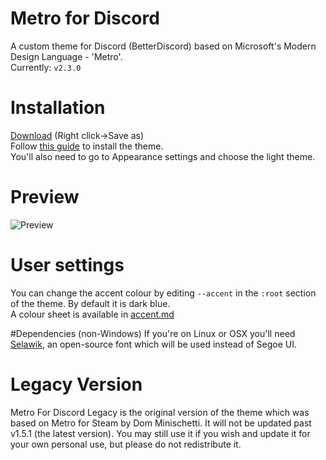 # Metro for Discord
A custom theme for Discord (BetterDiscord) based on Microsoft's Modern Design Language - 'Metro'.  
Currently: `v2.3.0`  

# Installation
[Download](https://raw.githubusercontent.com/TakosThings/Metro-for-Discord/master/Metro_for_Discord.theme.css) (Right click->Save as)  
Follow [this guide](http://i.imgur.com/lczPQxW.png) to install the theme.  
You'll also need to go to Appearance settings and choose the light theme.

# Preview
![Preview](http://i.imgur.com/UBqoqmJ.png)

# User settings
You can change the accent colour by editing `--accent` in the `:root` section of the theme. By default it is dark blue.  
A colour sheet is available in [accent.md](https://github.com/TakosThings/Metro-for-Discord/blob/master/accent.md)  

#Dependencies (non-Windows)
If you're on Linux or OSX you'll need [Selawik](https://github.com/winjs/winstrap/blob/master/src/fonts/selawk.ttf), an open-source font which will be used instead of Segoe UI.  

# Legacy Version
Metro For Discord Legacy is the original version of the theme which was based on Metro for Steam by Dom Minischetti. It will not be updated past v1.5.1 (the latest version). You may still use it if you wish and update it for your own personal use, but please do not redistribute it.
